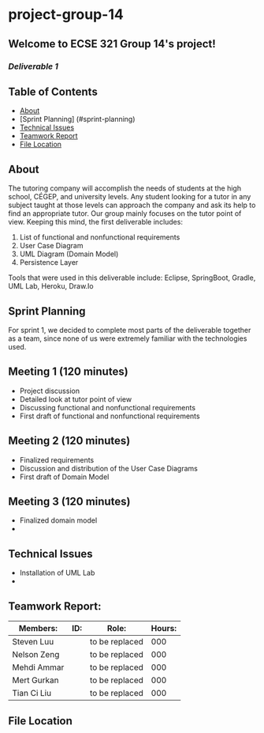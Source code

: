 # project-group-14

## Welcome to ECSE 321 Group 14's project!

### *Deliverable 1*

## Table of Contents

* [About](#about)
* [Sprint Planning] (#sprint-planning)
* [Technical Issues](#technical-issues)
* [Teamwork Report](#teamwork-report)
* [File Location](#file-location)

## About

The tutoring  company will accomplish the needs of students at the high school, CÉGEP, and university levels. Any student looking for a tutor in any subject taught at those levels can approach the company and ask its help to find an appropriate tutor. Our group mainly focuses on the tutor point of view. Keeping this mind, the first deliverable includes:

1. List of functional and nonfunctional requirements
2. User Case Diagram
3. UML Diagram (Domain Model)
4. Persistence Layer

Tools that were used in this deliverable include: Eclipse, SpringBoot, Gradle, UML Lab, Heroku, Draw.Io

## Sprint Planning

For sprint 1, we decided to complete most parts of the deliverable together as a team, since none of us were extremely familiar with the technologies used. 

## Meeting 1 (120 minutes)

- Project discussion
- Detailed look at tutor point of view
- Discussing functional and nonfunctional requirements
- First draft of functional and nonfunctional requirements

## Meeting 2 (120 minutes)

- Finalized requirements
- Discussion and distribution of the User Case Diagrams
- First draft of Domain Model

## Meeting 3 (120 minutes)

- Finalized domain model
- 

## Technical Issues

- Installation of UML Lab
- 

## Teamwork Report:

| Members:    | ID:       | Role:          | Hours: |
|-------------|-----------|----------------|--------|
| Steven Luu  |   | to be replaced | 000    |
| Nelson Zeng |   | to be replaced | 000    |
| Mehdi Ammar |   | to be replaced | 000    |
| Mert Gurkan |   | to be replaced | 000    |
| Tian Ci Liu |   | to be replaced | 000    |

## File Location

